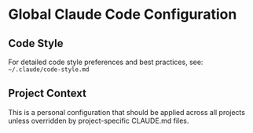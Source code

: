 # Global Claude Code Configuration

## Code Style
For detailed code style preferences and best practices, see: `~/.claude/code-style.md`

## Project Context
This is a personal configuration that should be applied across all projects unless overridden by project-specific CLAUDE.md files.
